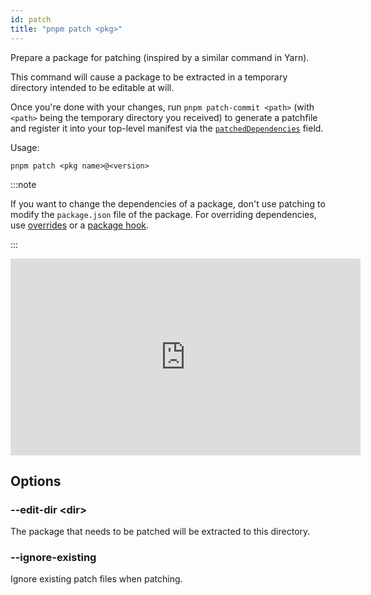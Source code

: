 ```yaml
---
id: patch
title: "pnpm patch <pkg>"
---
```


Prepare a package for patching (inspired by a similar command in Yarn).

This command will cause a package to be extracted in a temporary directory intended to be editable at will.

Once you're done with your changes, run `pnpm patch-commit <path>` (with `<path>` being the temporary directory you received) to generate a patchfile and register it into your top-level manifest via the [`patchedDependencies`] field.

Usage:

```
pnpm patch <pkg name>@<version>
```

[`patchedDependencies`]: ../settings.md#patcheddependencies

:::note

If you want to change the dependencies of a package, don't use patching to modify the `package.json` file of the package. For overriding dependencies, use [overrides] or a [package hook].

:::

[overrides]: ../settings.md#overrides
[package hook]: ../pnpmfile#hooksreadpackagepkg-context-pkg--promisepkg

<iframe width="560" height="315" src="https://www.youtube-nocookie.com/embed/0GjLqRGRbcY" title="The pnpm patch command demo" frameborder="0" allow="accelerometer; autoplay; clipboard-write; encrypted-media; gyroscope; picture-in-picture; fullscreen"></iframe>

## Options

### --edit-dir &lt;dir>

The package that needs to be patched will be extracted to this directory.

### --ignore-existing

Ignore existing patch files when patching.

